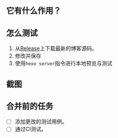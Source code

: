 <!--
感谢您能为我的博客提出一个分支修改意见。但在您提交合并请求之前，我不得不提醒您要尽可能的按照下面的流程提交，这样可以达到最好的效果。 当您做完事项后请将 "[ ]" 标记为 "[x]" 。
-->

## 它有什么作用？



## 怎么测试

1. 从[Release](https://github.com/WilliamPeterMatthew/williampetermatthew.github.io/releases)上下载最新的博客源码。
2. 修改并保存
3. 使用`hexo server`指令进行本地预览与测试

## 截图



## 合并前的任务

- [ ] 添加更改的测试用例。
- [ ] 通过CI测试。
